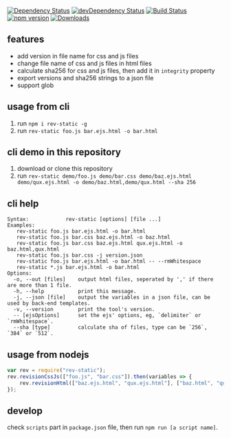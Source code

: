 [![Dependency Status](https://david-dm.org/plantain-00/rev-static.svg)](https://david-dm.org/plantain-00/rev-static)
[![devDependency Status](https://david-dm.org/plantain-00/rev-static/dev-status.svg)](https://david-dm.org/plantain-00/rev-static#info=devDependencies)
[![Build Status](https://travis-ci.org/plantain-00/rev-static.svg?branch=master)](https://travis-ci.org/plantain-00/rev-static)
[![npm version](https://badge.fury.io/js/rev-static.svg)](https://badge.fury.io/js/rev-static)
[![Downloads](https://img.shields.io/npm/dm/rev-static.svg)](https://www.npmjs.com/package/rev-static)

## features

+ add version in file name for css and js files
+ change file name of css and js files in html files
+ calculate sha256 for css and js files, then add it in `integrity` property
+ export versions and sha256 strings to a json file
+ support glob

## usage from cli

1. run `npm i rev-static -g`
2. run `rev-static foo.js bar.ejs.html -o bar.html`

## cli demo in this repository

1. download or clone this repository
2. run `rev-static demo/foo.js demo/bar.css demo/baz.ejs.html demo/qux.ejs.html -o demo/baz.html,demo/qux.html --sha 256`

## cli help

```text
Syntax:            rev-static [options] [file ...]
Examples:
   rev-static foo.js bar.ejs.html -o bar.html
   rev-static foo.js bar.css baz.ejs.html -o baz.html
   rev-static foo.js bar.css baz.ejs.html qux.ejs.html -o baz.html,qux.html
   rev-static foo.js bar.css -j version.json
   rev-static foo.js bar.ejs.html -o bar.html -- --rmWhitespace
   rev-static *.js bar.ejs.html -o bar.html
Options:
  -o, --out [files]    output html files, seperated by ',' if there are more than 1 file.
  -h, --help           print this message.
  -j, --json [file]    output the variables in a json file, can be used by back-end templates.
  -v, --version        print the tool's version.
  -- [ejsOptions]      set the ejs' options, eg, `delimiter` or `rmWhitespace`.
  --sha [type]         calculate sha of files, type can be `256`, `384` or `512`.
```

## usage from nodejs

```js
var rev = require("rev-static");
rev.revisionCssJs(["foo.js", "bar.css"]).then(variables => {
    rev.revisionHtml(["baz.ejs.html", "qux.ejs.html"], ["baz.html", "qux.html"], variables);
});
```
## develop

check `scripts` part in `package.json` file, then run `npm run [a script name]`.
